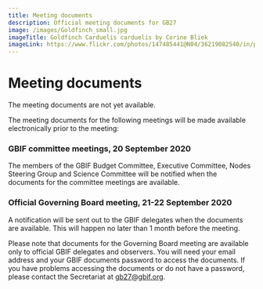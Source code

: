 ```yaml
---
title: Meeting documents
description: Official meeting documents for GB27
image: /images/Goldfinch_small.jpg
imageTitle: Goldfinch Carduelis carduelis by Corine Bliek
imageLink: https://www.flickr.com/photos/147485441@N04/36219082540/in/photolist-Xbygom-23uqTAe-Tr6AXw-nQwWY8-UQSaZF-UiiwAU-2cSrGDi-27mF4Sv-pGfkEo-WzecAm-UyvC7K-TrqdJd-257aHj8-FctMSM-UKm6c5-YtSpxB-WTw1C8-21Tu84N-SbsVZf-21CKCRf-22F3aS6-USypJt-JayVgU-23gF51b-23JnT8R-ufaDB-UFGQEh-FjttMr-oNnw37-q7vmXk-GuhW9Q-nnyp3Z-YZeByw-ZcYpCj-WJCM1F-Ce2kES-a2CQWH-dCgkKP-24RwJTK-2a4BkP5-Tn6K1r-YbNPcD-YkK2aE-p23jPK-5f6zxo-dCzUTx-dJusaa-254au6w-Y1Kwor-TM1TmE
---
```


# Meeting documents

The meeting documents are not yet available. 

The meeting documents for the following meetings will be made available electronically prior to the meeting:

### GBIF committee meetings, 20 September 2020 ###

The members of the GBIF Budget Committee, Executive Committee, Nodes Steering Group and Science Committee will be notified when the documents for the committee meetings are available. 

### Official Governing Board meeting, 21-22 September 2020 ###

A notification will be sent out to the GBIF delegates when the documents are available. This will happen no later than 1 month before the meeting. 

Please note that documents for the Governing Board meeting are available only to official GBIF delegates and observers. You will need your email address and your GBIF documents password to access the documents. If you have problems accessing the documents or do not have a password, please contact the Secretariat at [gb27@gbif.org](mailto:gb27@gbif.org). 

